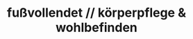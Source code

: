 ---
title: "fußvollendet // körperpflege & wohlbefinden"
url: /gransebieth/fussvollendet-koerperpflege-und-wohlbefinden/
shop: Kosmetik
---